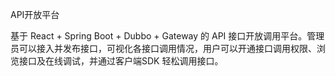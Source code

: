 API开放平台

基于 React + Spring Boot + Dubbo + Gateway 的 API 接口开放调用平台。管理员可以接入并发布接口，可视化各接口调用情况，用户可以开通接口调用权限、浏览接口及在线调试，并通过客户端SDK 轻松调用接口。

